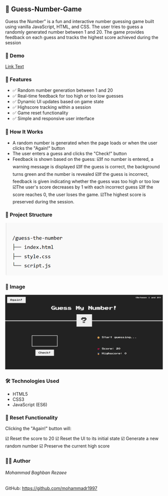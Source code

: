 ## 🔢 Guess-Number-Game

Guess the Number" is a fun and interactive number guessing game built using vanilla JavaScript, HTML, and CSS. The user tries to guess a randomly generated number between 1 and 20. The game provides feedback on each guess and tracks the highest score achieved during the session
 ### 🔗 Demo
[Link Text](https://guess-number-game-fawn.vercel.app/)

### 🚀 Features
* ✅ Random number generation between 1 and 20
* ✅ Real-time feedback for too high or too low guesses
* ✅ Dynamic UI updates based on game state
* ✅ Highscore tracking within a session
* ✅ Game reset functionality
* ✅ Simple and responsive user interface

### 🧠 How It Works
* A random number is generated when the page loads or when the user clicks the "Again!" button
* The user enters a guess and clicks the "Check!" button
* Feedback is shown based on the guess:
    ☑️If no number is entered, a warning message is displayed
    ☑️If the guess is correct, the background turns green and the number is revealed
    ☑️If the guess is incorrect, feedback is given indicating whether the guess was too high or too low
    ☑️The user's score decreases by 1 with each incorrect guess
    ☑️If the score reaches 0, the user loses the game.
    ☑️The highest score is preserved during the session.

### 📂 Project Structure
![Gameplay Structure](image/guess-number-game.png)

### 📸 Image 
![Gameplay Structure](image/guess-number-shot.png)

### 🛠️ Technologies Used
* HTML5
* CSS3
* JavaScript (ES6)

### 🔄  Reset Functionality
Clicking the "Again!" button will:

☑️ Reset the score to 20
☑️ Reset the UI to its initial state
☑️ Generate a new random number
☑️ Preserve the current high score


### 🧑‍💻 Author
###### Mohammad Baghban Rezaee
GitHub: https://github.com/mohammadr1997
